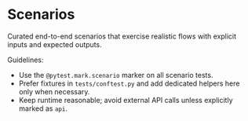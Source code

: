 # Scenarios

Curated end-to-end scenarios that exercise realistic flows with explicit inputs and expected outputs.

Guidelines:

- Use the `@pytest.mark.scenario` marker on all scenario tests.
- Prefer fixtures in `tests/conftest.py` and add dedicated helpers here only when necessary.
- Keep runtime reasonable; avoid external API calls unless explicitly marked as `api`.
